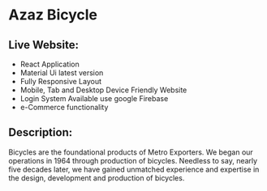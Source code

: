 # Azaz Bicycle

<h2>Live Website: </h2>


<ul>
    <li>React Application</li>
    <li>Material Ui latest version</li>
    <li>Fully Responsive Layout</li>
    <li>Mobile, Tab and Desktop Device Friendly Website</li>
    <li>Login System Available use google Firebase</li>
    <li>e-Commerce functionality</li>
</ul>

<h2>Description:</h2> 
<p>Bicycles are the foundational products of Metro Exporters. We began our operations in 1964 through production of bicycles. Needless to say, nearly five decades later, we have gained unmatched experience and expertise in the design, development and production of bicycles.</p>